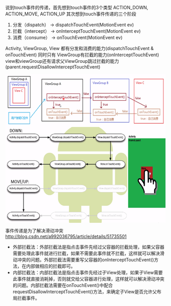 说到touch事件的传递，首先想到touch事件的3个类型
ACTION_DOWN, ACTION_MOVE, ACTION_UP
其次想到touch事件传递的三个阶段
1. 分发（dispatch）
-> dispatchTouchEvent(MotionEvent ev)
2. 拦截（intercept）
-> onInterceptTouchEvent(MotionEvent ev)
3. 消费（consume）
-> onTouchEvent(MotionEvent ev)

Activity, ViewGroup, View 都有分发和消费的能力(dispatchTouchEvent & onTouchEvent)
同时只有 ViewGroup有拦截的能力(onInterceptTouchEvent)
view和viewGroup还有请求父ViewGroup跳过拦截的能力(parent.requestDisallowInterceptTouchEvent)  

<img src="./assets/dispatchTouchEvent.png" width = "600" height = "166" align=center />  

<img src="./assets/dispatchTouchEvent2.png" width = "600" height = "300" align=center />  

事件传递是为了解决滑动冲突  
http://blog.csdn.net/a992036795/article/details/51735501  
* 外部拦截法：外部拦截法是指点击事件先经过父容器的拦截处理，如果父容器需要处理此事件就进行拦截，如果不需要此事件就不拦截，这样就可以解决滑动冲突的问题。外部拦截法需要重写父容器的onInterceptTouchEvent()方法，在内部做相应的拦截即可。   
* 内部拦截法：内部拦截法是指点击事件先经过子View处理，如果子View需要此事件就直接消耗掉，否则就交给父容器进行处理，这样就可以解决滑动冲突的问题。内部拦截法需要在onTouchEvent()中配合requestDisallowInterceptTouchEvent()方法，来确定子View是否允许父布局拦截事件。